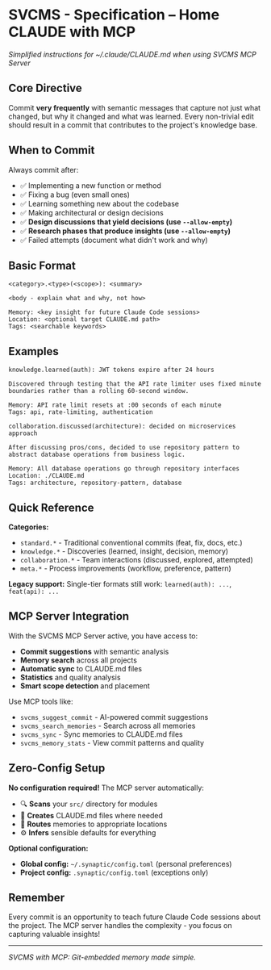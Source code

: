 # SVCMS - Specification – Home CLAUDE with MCP

*Simplified instructions for ~/.claude/CLAUDE.md when using SVCMS MCP Server*

## Core Directive

Commit **very frequently** with semantic messages that capture not just what changed, but why it changed and what was learned. Every non-trivial edit should result in a commit that contributes to the project's knowledge base.

## When to Commit

Always commit after:
- ✅ Implementing a new function or method
- ✅ Fixing a bug (even small ones)
- ✅ Learning something new about the codebase
- ✅ Making architectural or design decisions
- ✅ **Design discussions that yield decisions (use `--allow-empty`)**
- ✅ **Research phases that produce insights (use `--allow-empty`)**
- ✅ Failed attempts (document what didn't work and why)

## Basic Format

```
<category>.<type>(<scope>): <summary>

<body - explain what and why, not how>

Memory: <key insight for future Claude Code sessions>
Location: <optional target CLAUDE.md path>
Tags: <searchable keywords>
```

## Examples

```
knowledge.learned(auth): JWT tokens expire after 24 hours

Discovered through testing that the API rate limiter uses fixed minute
boundaries rather than a rolling 60-second window.

Memory: API rate limit resets at :00 seconds of each minute
Tags: api, rate-limiting, authentication
```

```
collaboration.discussed(architecture): decided on microservices approach

After discussing pros/cons, decided to use repository pattern to
abstract database operations from business logic.

Memory: All database operations go through repository interfaces
Location: ./CLAUDE.md
Tags: architecture, repository-pattern, database
```

## Quick Reference

**Categories:**
- `standard.*` - Traditional conventional commits (feat, fix, docs, etc.)
- `knowledge.*` - Discoveries (learned, insight, decision, memory)
- `collaboration.*` - Team interactions (discussed, explored, attempted)
- `meta.*` - Process improvements (workflow, preference, pattern)

**Legacy support:** Single-tier formats still work: `learned(auth): ...`, `feat(api): ...`

## MCP Server Integration

With the SVCMS MCP Server active, you have access to:
- **Commit suggestions** with semantic analysis
- **Memory search** across all projects
- **Automatic sync** to CLAUDE.md files
- **Statistics** and quality analysis
- **Smart scope detection** and placement

Use MCP tools like:
- `svcms_suggest_commit` - AI-powered commit suggestions
- `svcms_search_memories` - Search across all memories
- `svcms_sync` - Sync memories to CLAUDE.md files
- `svcms_memory_stats` - View commit patterns and quality

## Zero-Config Setup

**No configuration required!** The MCP server automatically:
- 🔍 **Scans** your `src/` directory for modules
- 📝 **Creates** CLAUDE.md files where needed  
- 🎯 **Routes** memories to appropriate locations
- ⚙️ **Infers** sensible defaults for everything

**Optional configuration:**
- **Global config:** `~/.synaptic/config.toml` (personal preferences)
- **Project config:** `.synaptic/config.toml` (exceptions only)

## Remember

Every commit is an opportunity to teach future Claude Code sessions about the project. The MCP server handles the complexity - you focus on capturing valuable insights!

---

*SVCMS with MCP: Git-embedded memory made simple.*